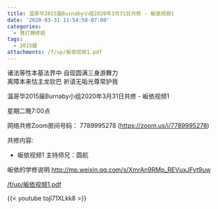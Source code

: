 ```yaml
---
title: 温哥华2015届Burnaby小组2020年3月31日共修 - 皈依视频1
date: '2020-03-31 11:54:58-07:00'
categories:
  - 慧灯禅修班
tags:
  - 2015届
attachments: /f/up/皈依视频1.pdf
---
```

诸法等性本基法界中 自现圆满三身游舞力   
离障本来怙主龙钦巴 祈请无垢光尊常护我

温哥华2015届Burnaby小组2020年3月31日共修 - 皈依视频1

星期二晚7:00点 

网络共修Zoom房间号码： 7789995278 (<https://zoom.us/j/7789995278>)

共修内容: 

- 皈依视频1
主持师兄：圆航

皈依的学修说明 <http://mp.weixin.qq.com/s/XmrAn9RMp_REVuxJFyt9uw>

[/f/up/皈依视频1.pdf](http://huidengchanxiu.net/hdv/f/up/皈依视频1.pdf)

{{< youtube tojI71XLkk8 >}}